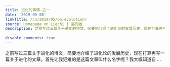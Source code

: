 ```yaml
---
title: 进化的事情-之一
date: '2019-05-08'
linkTitle: /cn/2019/05/on-evolution/
source: Homepage on Liechi | 張列弛
description: 之前写过三篇关于进化的博文，简要地介绍了进化论的发展历史，现在打算再写一篇关于进化的文章。首先让我犯难的是这篇文章叫什么名字呢？我大概知道自
  ...
disable_comments: true
---
```

之前写过三篇关于进化的博文，简要地介绍了进化论的发展历史，现在打算再写一篇关于进化的文章。首先让我犯难的是这篇文章叫什么名字呢？我大概知道自 ...